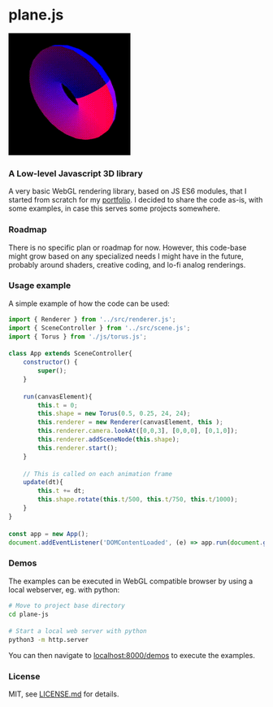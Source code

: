 # plane.js

![Rotating torus](https://github.com/christopheslv/plane-js/blob/main/assets/torus.gif?raw=true)

### A Low-level Javascript 3D library ###

A very basic WebGL rendering library, based on JS ES6 modules, that I started from scratch for my [portfolio](https://cslv.me/).
I decided to share the code as-is, with some examples, in case this serves some projects somewhere.


### Roadmap ###

There is no specific plan or roadmap for now. However, this code-base might grow based on any specialized needs I might have in the future, probably around shaders, creative coding, and lo-fi analog renderings.


### Usage example ###

A simple example of how the code can be used:

```js
import { Renderer } from '../src/renderer.js';
import { SceneController } from '../src/scene.js';
import { Torus } from './js/torus.js';

class App extends SceneController{
    constructor() {   
        super();
    }

    run(canvasElement){
        this.t = 0;      
        this.shape = new Torus(0.5, 0.25, 24, 24);
        this.renderer = new Renderer(canvasElement, this ); 
        this.renderer.camera.lookAt([0,0,3], [0,0,0], [0,1,0]);
        this.renderer.addSceneNode(this.shape);
        this.renderer.start();
    }

    // This is called on each animation frame
    update(dt){
        this.t += dt;
        this.shape.rotate(this.t/500, this.t/750, this.t/1000);
    }
}

const app = new App();
document.addEventListener('DOMContentLoaded', (e) => app.run(document.getElementById("renderer")) )
```

### Demos ###

The examples can be executed in WebGL compatible browser by using a local webserver, eg. with python:

```sh
# Move to project base directory
cd plane-js

# Start a local web server with python
python3 -m http.server
```

You can then navigate to [localhost:8000/demos](http://localhost:8000/demos/) to execute the examples.

### License ###

MIT, see [LICENSE.md](http://github.com/christopheslv/plane-js/blob/main/LICENSE.md) for details.